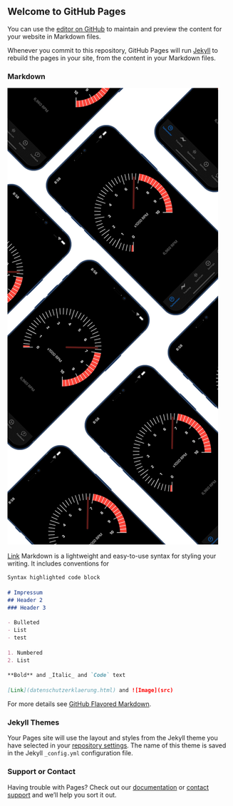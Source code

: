 ## Welcome to GitHub Pages

You can use the [editor on GitHub](https://github.com/nomasdynamics/rpmmtr_site/edit/gh-pages/index.md) to maintain and preview the content for your website in Markdown files.

Whenever you commit to this repository, GitHub Pages will run [Jekyll](https://jekyllrb.com/) to rebuild the pages in your site, from the content in your Markdown files.

### Markdown
![landing_page.jpg](landing_page.jpg)

[Link](datenschutzerklaerung.html)
Markdown is a lightweight and easy-to-use syntax for styling your writing. It includes conventions for

```markdown
Syntax highlighted code block

# Impressum
## Header 2
### Header 3

- Bulleted
- List
- test

1. Numbered
2. List

**Bold** and _Italic_ and `Code` text

[Link](datenschutzerklaerung.html) and ![Image](src)
```

For more details see [GitHub Flavored Markdown](https://guides.github.com/features/mastering-markdown/).

### Jekyll Themes

Your Pages site will use the layout and styles from the Jekyll theme you have selected in your [repository settings](https://github.com/nomasdynamics/rpmmtr_site/settings). The name of this theme is saved in the Jekyll `_config.yml` configuration file.

### Support or Contact

Having trouble with Pages? Check out our [documentation](https://docs.github.com/categories/github-pages-basics/) or [contact support](https://github.com/contact) and we’ll help you sort it out.
